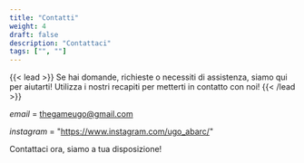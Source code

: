 ```yaml
---
title: "Contatti"
weight: 4
draft: false
description: "Contattaci"
tags: ["", ""]
---
```


{{< lead >}}
Se hai domande, richieste o necessiti di assistenza, siamo qui per aiutarti! Utilizza i nostri recapiti per metterti in contatto con noi!
{{< /lead >}}

*email* = thegameugo@gmail.com
 
*instagram* = "https://www.instagram.com/ugo_abarc/"

Contattaci ora, siamo a tua disposizione!